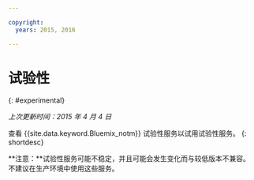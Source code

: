 ```yaml
---

copyright:
  years: 2015, 2016

---
```


# 试验性
{: #experimental}

*上次更新时间：2015 年 4 月 4 日*

查看 {{site.data.keyword.Bluemix_notm}} 试验性服务以试用试验性服务。
{: shortdesc} 



**注意：**试验性服务可能不稳定，并且可能会发生变化而与较低版本不兼容。不建议在生产环境中使用这些服务。 


